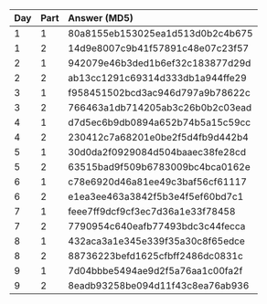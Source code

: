 | Day | Part | Answer (MD5)                     |
|:----|:-----|:---------------------------------|
| 1   | 1    | 80a8155eb153025ea1d513d0b2c4b675 |
| 1   | 2    | 14d9e8007c9b41f57891c48e07c23f57 |
| 2   | 1    | 942079e46b3ded1b6ef32c183877d29d |
| 2   | 2    | ab13cc1291c69314d333db1a944ffe29 |
| 3   | 1    | f958451502bcd3ac946d797a9b78622c |
| 3   | 2    | 766463a1db714205ab3c26b0b2c03ead |
| 4   | 1    | d7d5ec6b9db0894a652b74b5a15c59cc |
| 4   | 2    | 230412c7a68201e0be2f5d4fb9d442b4 |
| 5   | 1    | 30d0da2f0929084d504baaec38fe28cd |
| 5   | 2    | 63515bad9f509b6783009bc4bca0162e |
| 6   | 1    | c78e6920d46a81ee49c3baf56cf61117 |
| 6   | 2    | e1ea3ee463a3842f5b3e4f5ef60bd7c1 |
| 7   | 1    | feee7ff9dcf9cf3ec7d36a1e33f78458 |
| 7   | 2    | 7790954c640eafb77493bdc3c44fecca |
| 8   | 1    | 432aca3a1e345e339f35a30c8f65edce |
| 8   | 2    | 88736223befd1625cfbff2486dc0831c |
| 9   | 1    | 7d04bbbe5494ae9d2f5a76aa1c00fa2f |
| 9   | 2    | 8eadb93258be094d11f43c8ea76ab936 |
